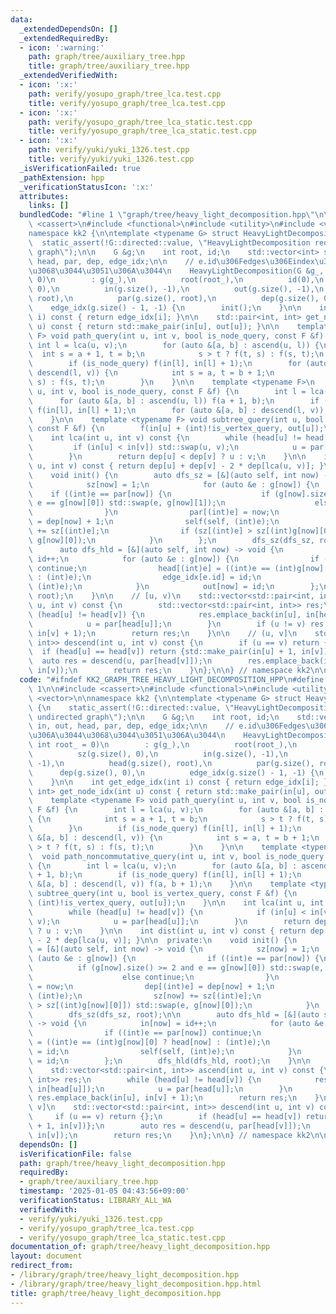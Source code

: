```yaml
---
data:
  _extendedDependsOn: []
  _extendedRequiredBy:
  - icon: ':warning:'
    path: graph/tree/auxiliary_tree.hpp
    title: graph/tree/auxiliary_tree.hpp
  _extendedVerifiedWith:
  - icon: ':x:'
    path: verify/yosupo_graph/tree_lca.test.cpp
    title: verify/yosupo_graph/tree_lca.test.cpp
  - icon: ':x:'
    path: verify/yosupo_graph/tree_lca_static.test.cpp
    title: verify/yosupo_graph/tree_lca_static.test.cpp
  - icon: ':x:'
    path: verify/yuki/yuki_1326.test.cpp
    title: verify/yuki/yuki_1326.test.cpp
  _isVerificationFailed: true
  _pathExtension: hpp
  _verificationStatusIcon: ':x:'
  attributes:
    links: []
  bundledCode: "#line 1 \"graph/tree/heavy_light_decomposition.hpp\"\n\n\n\n#include\
    \ <cassert>\n#include <functional>\n#include <utility>\n#include <vector>\n\n\
    namespace kk2 {\n\ntemplate <typename G> struct HeavyLightDecomposition {\n  \
    \  static_assert(!G::directed::value, \"HeavyLightDecomposition requires undirected\
    \ graph\");\n\n    G &g;\n    int root, id;\n    std::vector<int> sz, in, out,\
    \ head, par, dep, edge_idx;\n\n    // e.id\u306Fedges\u306Eindex\u3067\u306A\u3044\
    \u3068\u3044\u3051\u306A\u3044\n    HeavyLightDecomposition(G &g_, int root_ =\
    \ 0)\n        : g(g_),\n          root(root_),\n          id(0),\n          sz(g.size(),\
    \ 0),\n          in(g.size(), -1),\n          out(g.size(), -1),\n          head(g.size(),\
    \ root),\n          par(g.size(), root),\n          dep(g.size(), 0),\n      \
    \    edge_idx(g.size() - 1, -1) {\n        init();\n    }\n\n    int get_edge_idx(int\
    \ i) const { return edge_idx[i]; }\n\n    std::pair<int, int> get_node_idx(int\
    \ u) const { return std::make_pair(in[u], out[u]); }\n\n    template <typename\
    \ F> void path_query(int u, int v, bool is_node_query, const F &f) {\n       \
    \ int l = lca(u, v);\n        for (auto &[a, b] : ascend(u, l)) {\n          \
    \  int s = a + 1, t = b;\n            s > t ? f(t, s) : f(s, t);\n        }\n\
    \        if (is_node_query) f(in[l], in[l] + 1);\n        for (auto &[a, b] :\
    \ descend(l, v)) {\n            int s = a, t = b + 1;\n            s > t ? f(t,\
    \ s) : f(s, t);\n        }\n    }\n\n    template <typename F>\n    void path_noncommutative_query(int\
    \ u, int v, bool is_node_query, const F &f) {\n        int l = lca(u, v);\n  \
    \      for (auto &[a, b] : ascend(u, l)) f(a + 1, b);\n        if (is_node_query)\
    \ f(in[l], in[l] + 1);\n        for (auto &[a, b] : descend(l, v)) f(a, b + 1);\n\
    \    }\n\n    template <typename F> void subtree_query(int u, bool is_vertex_query,\
    \ const F &f) {\n        f(in[u] + (int)!is_vertex_query, out[u]);\n    }\n\n\
    \    int lca(int u, int v) const {\n        while (head[u] != head[v]) {\n   \
    \         if (in[u] < in[v]) std::swap(u, v);\n            u = par[head[u]];\n\
    \        }\n        return dep[u] < dep[v] ? u : v;\n    }\n\n    int dist(int\
    \ u, int v) const { return dep[u] + dep[v] - 2 * dep[lca(u, v)]; }\n\n  private:\n\
    \    void init() {\n        auto dfs_sz = [&](auto self, int now) -> void {\n\
    \            sz[now] = 1;\n            for (auto &e : g[now]) {\n            \
    \    if ((int)e == par[now]) {\n                    if (g[now].size() >= 2 and\
    \ e == g[now][0]) std::swap(e, g[now][1]);\n                    else continue;\n\
    \                }\n                par[(int)e] = now;\n                dep[(int)e]\
    \ = dep[now] + 1;\n                self(self, (int)e);\n                sz[now]\
    \ += sz[(int)e];\n                if (sz[(int)e] > sz[(int)g[now][0]]) std::swap(e,\
    \ g[now][0]);\n            }\n        };\n        dfs_sz(dfs_sz, root);\n\n  \
    \      auto dfs_hld = [&](auto self, int now) -> void {\n            in[now] =\
    \ id++;\n            for (auto &e : g[now]) {\n                if ((int)e == par[now])\
    \ continue;\n                head[(int)e] = ((int)e == (int)g[now][0] ? head[now]\
    \ : (int)e);\n                edge_idx[e.id] = id;\n                self(self,\
    \ (int)e);\n            }\n            out[now] = id;\n        };\n        dfs_hld(dfs_hld,\
    \ root);\n    }\n\n    // [u, v)\n    std::vector<std::pair<int, int>> ascend(int\
    \ u, int v) const {\n        std::vector<std::pair<int, int>> res;\n        while\
    \ (head[u] != head[v]) {\n            res.emplace_back(in[u], in[head[u]]);\n\
    \            u = par[head[u]];\n        }\n        if (u != v) res.emplace_back(in[u],\
    \ in[v] + 1);\n        return res;\n    }\n\n    // (u, v]\n    std::vector<std::pair<int,\
    \ int>> descend(int u, int v) const {\n        if (u == v) return {};\n      \
    \  if (head[u] == head[v]) return {std::make_pair(in[u] + 1, in[v])};\n      \
    \  auto res = descend(u, par[head[v]]);\n        res.emplace_back(in[head[v]],\
    \ in[v]);\n        return res;\n    }\n};\n\n} // namespace kk2\n\n\n"
  code: "#ifndef KK2_GRAPH_TREE_HEAVY_LIGHT_DECOMPOSITION_HPP\n#define KK2_GRAPH_TREE_HEAVY_LIGHT_DECOMPOSITION_HPP\
    \ 1\n\n#include <cassert>\n#include <functional>\n#include <utility>\n#include\
    \ <vector>\n\nnamespace kk2 {\n\ntemplate <typename G> struct HeavyLightDecomposition\
    \ {\n    static_assert(!G::directed::value, \"HeavyLightDecomposition requires\
    \ undirected graph\");\n\n    G &g;\n    int root, id;\n    std::vector<int> sz,\
    \ in, out, head, par, dep, edge_idx;\n\n    // e.id\u306Fedges\u306Eindex\u3067\
    \u306A\u3044\u3068\u3044\u3051\u306A\u3044\n    HeavyLightDecomposition(G &g_,\
    \ int root_ = 0)\n        : g(g_),\n          root(root_),\n          id(0),\n\
    \          sz(g.size(), 0),\n          in(g.size(), -1),\n          out(g.size(),\
    \ -1),\n          head(g.size(), root),\n          par(g.size(), root),\n    \
    \      dep(g.size(), 0),\n          edge_idx(g.size() - 1, -1) {\n        init();\n\
    \    }\n\n    int get_edge_idx(int i) const { return edge_idx[i]; }\n\n    std::pair<int,\
    \ int> get_node_idx(int u) const { return std::make_pair(in[u], out[u]); }\n\n\
    \    template <typename F> void path_query(int u, int v, bool is_node_query, const\
    \ F &f) {\n        int l = lca(u, v);\n        for (auto &[a, b] : ascend(u, l))\
    \ {\n            int s = a + 1, t = b;\n            s > t ? f(t, s) : f(s, t);\n\
    \        }\n        if (is_node_query) f(in[l], in[l] + 1);\n        for (auto\
    \ &[a, b] : descend(l, v)) {\n            int s = a, t = b + 1;\n            s\
    \ > t ? f(t, s) : f(s, t);\n        }\n    }\n\n    template <typename F>\n  \
    \  void path_noncommutative_query(int u, int v, bool is_node_query, const F &f)\
    \ {\n        int l = lca(u, v);\n        for (auto &[a, b] : ascend(u, l)) f(a\
    \ + 1, b);\n        if (is_node_query) f(in[l], in[l] + 1);\n        for (auto\
    \ &[a, b] : descend(l, v)) f(a, b + 1);\n    }\n\n    template <typename F> void\
    \ subtree_query(int u, bool is_vertex_query, const F &f) {\n        f(in[u] +\
    \ (int)!is_vertex_query, out[u]);\n    }\n\n    int lca(int u, int v) const {\n\
    \        while (head[u] != head[v]) {\n            if (in[u] < in[v]) std::swap(u,\
    \ v);\n            u = par[head[u]];\n        }\n        return dep[u] < dep[v]\
    \ ? u : v;\n    }\n\n    int dist(int u, int v) const { return dep[u] + dep[v]\
    \ - 2 * dep[lca(u, v)]; }\n\n  private:\n    void init() {\n        auto dfs_sz\
    \ = [&](auto self, int now) -> void {\n            sz[now] = 1;\n            for\
    \ (auto &e : g[now]) {\n                if ((int)e == par[now]) {\n          \
    \          if (g[now].size() >= 2 and e == g[now][0]) std::swap(e, g[now][1]);\n\
    \                    else continue;\n                }\n                par[(int)e]\
    \ = now;\n                dep[(int)e] = dep[now] + 1;\n                self(self,\
    \ (int)e);\n                sz[now] += sz[(int)e];\n                if (sz[(int)e]\
    \ > sz[(int)g[now][0]]) std::swap(e, g[now][0]);\n            }\n        };\n\
    \        dfs_sz(dfs_sz, root);\n\n        auto dfs_hld = [&](auto self, int now)\
    \ -> void {\n            in[now] = id++;\n            for (auto &e : g[now]) {\n\
    \                if ((int)e == par[now]) continue;\n                head[(int)e]\
    \ = ((int)e == (int)g[now][0] ? head[now] : (int)e);\n                edge_idx[e.id]\
    \ = id;\n                self(self, (int)e);\n            }\n            out[now]\
    \ = id;\n        };\n        dfs_hld(dfs_hld, root);\n    }\n\n    // [u, v)\n\
    \    std::vector<std::pair<int, int>> ascend(int u, int v) const {\n        std::vector<std::pair<int,\
    \ int>> res;\n        while (head[u] != head[v]) {\n            res.emplace_back(in[u],\
    \ in[head[u]]);\n            u = par[head[u]];\n        }\n        if (u != v)\
    \ res.emplace_back(in[u], in[v] + 1);\n        return res;\n    }\n\n    // (u,\
    \ v]\n    std::vector<std::pair<int, int>> descend(int u, int v) const {\n   \
    \     if (u == v) return {};\n        if (head[u] == head[v]) return {std::make_pair(in[u]\
    \ + 1, in[v])};\n        auto res = descend(u, par[head[v]]);\n        res.emplace_back(in[head[v]],\
    \ in[v]);\n        return res;\n    }\n};\n\n} // namespace kk2\n\n#endif // KK2_GRAPH_TREE_HEAVY_LIGHT_DECOMPOSITION_HPP\n"
  dependsOn: []
  isVerificationFile: false
  path: graph/tree/heavy_light_decomposition.hpp
  requiredBy:
  - graph/tree/auxiliary_tree.hpp
  timestamp: '2025-01-05 04:43:56+09:00'
  verificationStatus: LIBRARY_ALL_WA
  verifiedWith:
  - verify/yuki/yuki_1326.test.cpp
  - verify/yosupo_graph/tree_lca.test.cpp
  - verify/yosupo_graph/tree_lca_static.test.cpp
documentation_of: graph/tree/heavy_light_decomposition.hpp
layout: document
redirect_from:
- /library/graph/tree/heavy_light_decomposition.hpp
- /library/graph/tree/heavy_light_decomposition.hpp.html
title: graph/tree/heavy_light_decomposition.hpp
---
```

